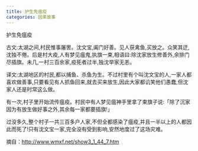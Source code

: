 ```yaml
---
title: 护生免瘟疫
categories: 因果故事
---
```


	   
护生免瘟疫

古文:太湖之间,村民惟事屠罟。沈文宝,阖门好善。见人获禽鱼,买放之。众笑其迂,沈独不倦。后是村大疫,人有梦见瘟鬼,执旗一束,相语曰:除沈家放生修善外,余排门尽插旗。未几,一村三百余家,疫死者过半,独沈举家无恙。

译文:太湖地区的村民,都以捕鱼、杀鱼为生。不过村里有个叫沈文宝的人,一家人都喜欢做善事,只要看见有人抓鱼回来,就去买来放生,因此大家都讥笑他们愚蠢,但沈家人还是时常这么做。

有一次,村子里开始流传瘟疫。村民中有人梦见瘟神手里拿了束旗子说:「除了沉家因为有放生做好事之外,其余每一家都要插旗!」

过没多久,整个村子一共三百多户人家,不但全都感染了瘟疫,并且一半以上的人都因此而死了!只有沈文宝一家,完全没有受到影响,安然地度过了这场灾难。


摘自：http://www.wmxf.net/show3_1_44_7.htm